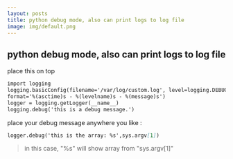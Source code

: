 ```yaml
---
layout: posts
title: python debug mode, also can print logs to log file
image: img/default.png
---
```


## python debug mode, also can print logs to log file

place this on top
```markdown
import logging
logging.basicConfig(filename='/var/log/custom.log', level=logging.DEBUG,
format='%(asctime)s - %(levelname)s - %(message)s')
logger = logging.getLogger(__name__)
logging.debug('this is a debug message.')
```

place your debug message anywhere you like : 
```markdown
logger.debug('this is the array: %s',sys.argv[1])
```

> in this case, "%s" will show array from "sys.argv[1]"
